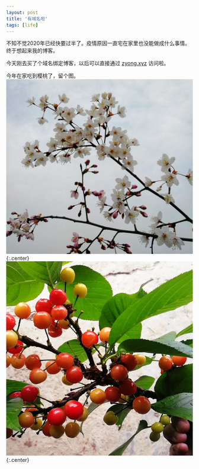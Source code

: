 ```yaml
---
layout: post
title: '有域名啦'
tags: [life]
---
```


不知不觉2020年已经快要过半了。疫情原因一直宅在家里也没能做成什么事情。终于想起来我的博客。

今天刚去买了个域名绑定博客，以后可以直接通过 [zyong.xyz](http://zyong.xyz) 访问啦。

今年在家吃到樱桃了，留个图。
![樱桃花](../public/images/cherry1.jpeg){:.center}
![樱桃](../public/images/cherry2.jpg){:.center}
